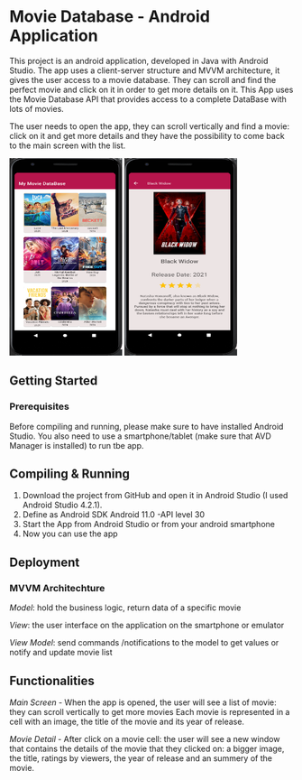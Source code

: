 # Movie Database - Android Application

This project is an android application, developed in Java with Android Studio. The app uses a client-server structure and MVVM architecture, it gives the user access to a movie database. They can scroll and find the perfect movie and click on it in order to get more details on it.
This App uses the Movie Database API that provides access to a complete DataBase with lots of movies.

The user needs to open the app, they can scroll vertically and find a movie: click on it and get more details and they have the possibility to come back to the main screen with the list.


<img src="https://github.com/evaHallermeier/MovieDB_AndroidApp/blob/master/images/mainscreen.PNG" width="200" height="350"/>
<img src="https://github.com/evaHallermeier/MovieDB_AndroidApp/blob/master/images/detail.PNG" width="200" height="350"/>


## Getting Started

### Prerequisites

Before compiling and running, please make sure to have installed Android Studio.
You also need to use a smartphone/tablet (make sure that AVD Manager is installed) to run tbe app.

## Compiling & Running

1. Download the project from GitHub and open it in Android Studio (I used Android Studio 4.2.1).
2. Define as Android SDK Android 11.0 -API level 30
3. Start the App from Android Studio or from your android smartphone
6. Now you can use the app

## Deployment

### MVVM Architechture

*Model*: hold the business logic, return data of a specific movie

*View*: the user interface on the application on the smartphone or emulator

*View Model*: send commands /notifications to the model to get values or notify and update movie list

## Functionalities
*Main Screen* -
When the app is opened, the user will see a list of movie: they can scroll vertically to get more movies
Each movie is represented in a cell with an image, the title of the movie and its year of release.


*Movie Detail* -
After click on a movie cell: the user will see a new window that contains the details of the movie that they clicked on: a bigger image, the title, ratings by viewers, the year of release and an summery of the movie.
